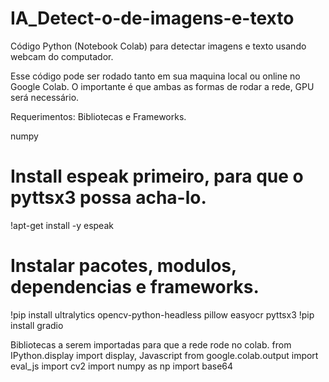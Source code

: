 # IA_Detect-o-de-imagens-e-texto
Código Python (Notebook Colab) para detectar imagens e texto usando webcam do computador.

Esse código pode ser rodado tanto em sua maquina local ou online no Google Colab. O importante é que ambas as formas de rodar a rede, GPU será necessário.

Requerimentos:
Bibliotecas e Frameworks.

numpy
# Install espeak primeiro, para que o pyttsx3 possa acha-lo.
!apt-get install -y espeak
# Instalar pacotes, modulos, dependencias e frameworks.
!pip install ultralytics opencv-python-headless pillow easyocr pyttsx3
!pip install gradio

Bibliotecas a serem importadas para que a rede rode no colab.
from IPython.display import display, Javascript
from google.colab.output import eval_js
import cv2
import numpy as np
import base64
